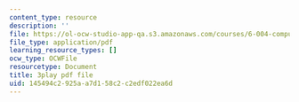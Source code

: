 ```yaml
---
content_type: resource
description: ''
file: https://ol-ocw-studio-app-qa.s3.amazonaws.com/courses/6-004-computation-structures-spring-2017/145494c2925aa7d158c2c2edf022ea6d_Um6UH_PRJ4k.pdf
file_type: application/pdf
learning_resource_types: []
ocw_type: OCWFile
resourcetype: Document
title: 3play pdf file
uid: 145494c2-925a-a7d1-58c2-c2edf022ea6d
---
```

